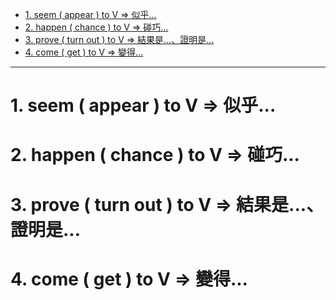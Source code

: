 * [1. seem ( appear ) to V ⇒ 似乎...](#1seemappeartoV似乎)
* [2. happen ( chance ) to V ⇒ 碰巧...](#2happenchancetoV碰巧)
* [3. prove ( turn out ) to V ⇒ 結果是...、證明是...](#3proveturnouttoV結果是證明是)
* [4. come ( get ) to V ⇒ 變得...](#4comegettoV變得)

---

# 1. seem ( appear ) to V ⇒ 似乎...
# 2. happen ( chance ) to V ⇒ 碰巧...
# 3. prove ( turn out ) to V ⇒ 結果是...、證明是...
# 4. come ( get ) to V ⇒ 變得...
